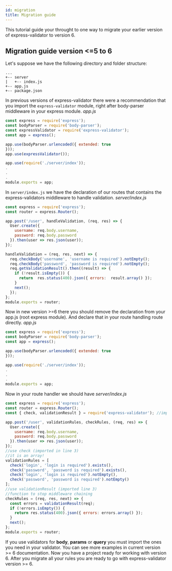 ```yaml
---
id: migration
title: Migration guide
---
```

This tutorial guide your throught to one way to migrate your earlier version of express-validator to version 6.

## Migration guide version <=5 to 6

Let's suppose we have the following  directory and folder structure:
```
...
+-- server
|   +-- index.js
+-- app.js
+-- package.json
```
In previous versions of express-validator there were a recommendation that you import the `express-validator` module, right after body-parser middleware in your express module.
*app.js*
```js
const express = require('express');
const bodyParser = require('body-parser');
const expressValidator = require('express-validator');
const app = express();

app.use(bodyParser.urlencoded({ extended: true
}));
app.use(expressValidator());

app.use(require('./server/index'));
.
.
.
module.exports = app;
```
In `server/index.js` we have the declaration of our routes that contains the express-validators middleware to handle validation.
*server/index.js*
```js
const express = require('express');
const router = express.Router();

app.post('/user', handleValidation, (req, res) => {
  User.create({
    username: req.body.username,
    password: req.body.password
  }).then(user => res.json(user));
});

handleValidation = (req, res, next) => {
  req.checkBody('username', 'username is required').notEmpty();
  req.checkBody('password', 'password is required').notEmpty();
  req.getValidationResult().then((result) => {
    if (!result.isEmpty()) {
      return  res.status(400).json({ errors:  result.array() });
    }
    next();
  });
};
module.exports = router;
```
Now in new version >=6 there you should remove the declaration from your app.js (root express module).
And declare that in your route handling route directly.
*app.js*
```js
const express = require('express');
const bodyParser = require('body-parser');
const app = express();

app.use(bodyParser.urlencoded({ extended: true
}));

app.use(require('./server/index'));
.
.
.
module.exports = app;
```
Now in your route handler we should have
*server/index.js*
```js
const express = require('express');
const router = express.Router();
const { check, validationResult } = require('express-validator'); //import that

app.post('/user', validationRules, checkRules, (req, res) => {
  User.create({
    username: req.body.username,
    password: req.body.password
  }).then(user => res.json(user));
});
//use check (imported in line 3)
//it is an array!
validationRules = [
  check('login', 'login is required').exists(),
  check('password', 'password is required').exists(),
  check('login', 'login is required').notEmpty(),
  check('password', 'password is required').notEmpty()
];
//use validationResult (imported line 3)
//function to stop middleware chaining
checkRules = (req, res, next) => {
  const errors = validationResult(req);
  if (!errors.isEmpty()) {
    return res.status(400).json({ errors: errors.array() });
  }
  next();
};
module.exports = router;
```
If you use validators for **body**, **params** or **query** you must import the ones you need in your validator. You can see more examples in current version >= 6 documentation.
Now you have a project ready for working with version 6.
After you migrate all your rules you are ready to go with express-validator version >= 6.

